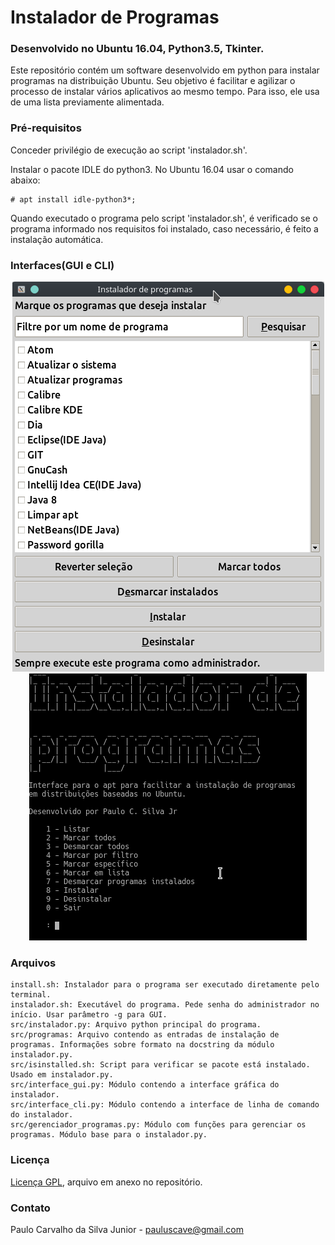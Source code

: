 # Instalador de Programas
### Desenvolvido no Ubuntu 16.04, Python3.5, Tkinter.

Este repositório contém um software desenvolvido em python para instalar programas na distribuição Ubuntu. Seu objetivo é facilitar e agilizar o processo de instalar vários aplicativos ao mesmo tempo. Para isso, ele usa de uma lista previamente alimentada.

### Pré-requisitos
Conceder privilégio de execução ao script 'instalador.sh'.

Instalar o pacote IDLE do python3. No Ubuntu 16.04 usar o comando abaixo:
```
# apt install idle-python3*;
```
Quando executado o programa pelo script 'instalador.sh', é verificado se o programa informado nos requisitos foi instalado, caso necessário, é feito a instalação automática.

### Interfaces(GUI e CLI)

<p align="center">
    <img alt="Interface gráfica" src="https://github.com/paulocsilvajr/instalador-programas/blob/desenvolvimento/gui.png">
    <img alt="Interface gráfica" src="https://github.com/paulocsilvajr/instalador-programas/blob/desenvolvimento/cli.png">
</p>

### Arquivos

```
install.sh: Instalador para o programa ser executado diretamente pelo terminal.
instalador.sh: Executável do programa. Pede senha do administrador no início. Usar parâmetro -g para GUI.
src/instalador.py: Arquivo python principal do programa.
src/programas: Arquivo contendo as entradas de instalação de programas. Informações sobre formato na docstring da módulo instalador.py.
src/isinstalled.sh: Script para verificar se pacote está instalado. Usado em instalador.py.
src/interface_gui.py: Módulo contendo a interface gráfica do instalador.
src/interface_cli.py: Módulo contendo a interface de linha de comando do instalador.
src/gerenciador_programas.py: Módulo com funções para gerenciar os programas. Módulo base para o instalador.py.
```

### Licença

[Licença GPL](https://github.com/paulocsilvajr/instalador-programas/blob/master/license_gpl.txt), arquivo em anexo no repositório.

### Contato

Paulo Carvalho da Silva Junior - pauluscave@gmail.com
